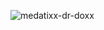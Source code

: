 ![medatixx-dr-doxx](https://github.com/user-attachments/assets/3e6a94bb-dc69-44dc-9240-3a27596dc983)
